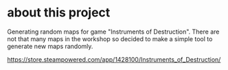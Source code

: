 # about this project

Generating random maps for game "Instruments of Destruction". There are not that many maps in the workshop so decided to make a simple tool to generate new maps randomly.

https://store.steampowered.com/app/1428100/Instruments_of_Destruction/
